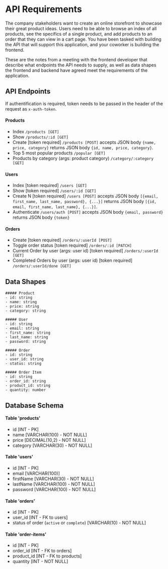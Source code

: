 # API Requirements

The company stakeholders want to create an online storefront to showcase their great product ideas. Users need to be able to browse an index of all products, see the specifics of a single product, and add products to an order that they can view in a cart page. You have been tasked with building the API that will support this application, and your coworker is building the frontend.

These are the notes from a meeting with the frontend developer that describe what endpoints the API needs to supply, as well as data shapes the frontend and backend have agreed meet the requirements of the application.

## API Endpoints

If authentification is required, token needs to be passed in the header of the request as `x-auth-token`.

#### Products

- Index `/products [GET]`
- Show `/products/:id [GET]`
- Create [token required] `/products [POST]` accepts JSON body `{name, price, category}` returns JSON body `{id, name, price, category}`.
- Top 5 most popular products `/popular [GET]`
- Products by category (args: product category) `/category/:category [GET]`

#### Users

- Index [token required] `/users [GET]`
- Show [token required] `/users/:id [GET]`
- Create N [token required] `/users [POST]` accepts JSON body `[{email, first_name, last_name, password}, {...}]` returns JSON body `[{id, email, first_name, last_name}, {...}]`.
- Authenticate `/users/auth [POST]` accepts JSON body `{email, password}` returns JSON body `{token}`

#### Orders

- Create [token required] `/orders/:userId [POST]`
- Toggle order status [token required] `/orders/:id [PATCH]`
- Current Order by user (args: user id) [token required] `/orders/:userId [GET]`
- Completed Orders by user (args: user id) [token required] `/orders/:userId/done [GET]`

## Data Shapes

    ##### Product
    - id: string
    - name: string
    - price: string
    - category: string

    ##### User
    - id: string
    - email: string
    - first_name: string
    - last_name: string
    - password: string

    ##### Order
    - id: string
    - user_id: string
    - status: string

    ##### Order Item
    - id: string
    - order_id: string
    - product_id: string
    - quantity: number

## Database Schema

#### Table 'products'

- id [INT - PK]
- name [VARCHAR(100) - NOT NULL]
- price [DECIMAL(10,2) - NOT NULL]
- category [VARCHAR(30) - NOT NULL]

#### Table 'users'

- id [INT - PK]
- email [VARCHAR(100)]
- firstName [VARCHAR(30) - NOT NULL]
- lastName [VARCHAR(100) - NOT NULL]
- password [VARCHAR(100) - NOT NULL]

#### Table 'orders'

- id [INT - PK]
- user_id [INT - FK to users]
- status of order (`active` or `complete`) [VARCHAR(10) - NOT NULL]

#### Table 'order-items'

- id [INT - PK]
- order_id [INT - FK to orders]
- product_id [INT - FK to products]
- quantity [INT - NOT NULL]

